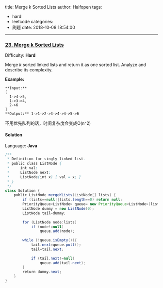 title: Merge k Sorted Lists
author: Halfopen
tags:
  - hard
  - leetcode
categories:
  - 刷题
date: 2018-10-08 18:54:00
---
### [23\. Merge k Sorted Lists](https://leetcode.com/problems/merge-k-sorted-lists/description/)

Difficulty: **Hard**



Merge _k_ sorted linked lists and return it as one sorted list. Analyze and describe its complexity.

**Example:**

```
**Input:**
[
  1->4->5,
  1->3->4,
  2->6
]
**Output:** 1->1->2->3->4->4->5->6
```

不用优先队列的话，时间复杂度会变成O(n^2)


#### Solution

Language: **Java**

```java
/**
 * Definition for singly-linked list.
 * public class ListNode {
 *     int val;
 *     ListNode next;
 *     ListNode(int x) { val = x; }
 * }
 */
class Solution {
    public ListNode mergeKLists(ListNode[] lists) {
        if (lists==null||lists.length==0) return null;
        PriorityQueue<ListNode> queue= new PriorityQueue<ListNode>(lists.length ,(a,b) -> a.val-b.val);
        ListNode dummy = new ListNode(0);
        ListNode tail=dummy;
        
        for (ListNode node:lists)
            if (node!=null)
                queue.add(node);
            
        while (!queue.isEmpty()){
            tail.next=queue.poll();
            tail=tail.next;
            
            if (tail.next!=null)
                queue.add(tail.next);
        }
        return dummy.next;
    }
}
```